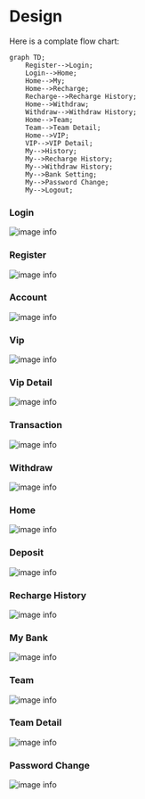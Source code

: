 # Design 

Here is a complate flow chart:

```mermaid
graph TD;
    Register-->Login;
    Login-->Home;
    Home-->My;
    Home-->Recharge;
    Recharge-->Recharge History;
    Home-->Withdraw;
    Withdraw-->Withdraw History;
    Home-->Team;
    Team-->Team Detail;
    Home-->VIP;
    VIP-->VIP Detail;
    My-->History;
    My-->Recharge History;
    My-->Withdraw History;
    My-->Bank Setting;
    My-->Password Change;
    My-->Logout;
```

### Login

![image info](./readme/login.png)

### Register

![image info](./readme/register.png)

### Account

![image info](./readme/my.png)

### Vip

![image info](./readme/vip.png)

### Vip Detail

![image info](./readme/vip-detail.png)


### Transaction

![image info](./readme/transaction.png)

### Withdraw

![image info](./readme/withdraw.png)

### Home

![image info](./readme/home.png)

### Deposit

![image info](./readme/recharge.png)


### Recharge History

![image info](./readme/history.png)


### My Bank

![image info](./readme/bank.png)


### Team

![image info](./readme/team.png)

### Team Detail

![image info](./readme/team-detail.png)

### Password Change

![image info](./readme/password.png)